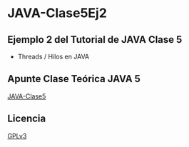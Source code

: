 # JAVA-Clase5Ej2
## Ejemplo 2 del Tutorial de JAVA Clase 5

  * Threads / Hilos en JAVA

## Apunte Clase Teórica JAVA 5
[JAVA-Clase5](https://profmatiasgarcia.com.ar/uploads/tutoriales/ClaseTeoricaJAVA5.pdf)

## Licencia
[GPLv3](https://www.gnu.org/licenses/gpl-3.0.en.html)
